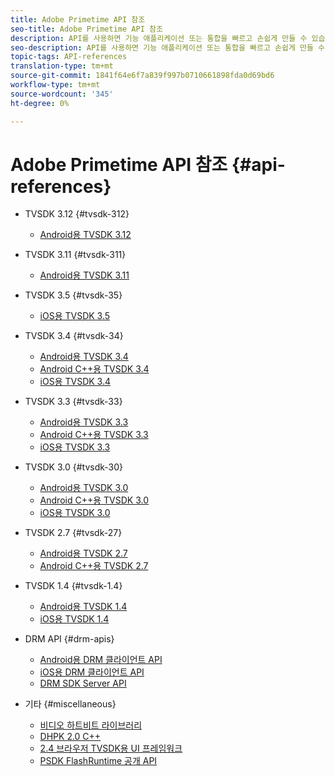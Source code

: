 ```yaml
---
title: Adobe Primetime API 참조
seo-title: Adobe Primetime API 참조
description: API를 사용하면 기능 애플리케이션 또는 통합을 빠르고 손쉽게 만들 수 있습니다.
seo-description: API를 사용하면 기능 애플리케이션 또는 통합을 빠르고 손쉽게 만들 수 있습니다.
topic-tags: API-references
translation-type: tm+mt
source-git-commit: 1841f64e6f7a839f997b0710661898fda0d69bd6
workflow-type: tm+mt
source-wordcount: '345'
ht-degree: 0%

---
```



# Adobe Primetime API 참조 {#api-references}

+ TVSDK 3.12 {#tvsdk-312}
   + [Android용 TVSDK 3.12](https://help.adobe.com/en_US/primetime/api/psdk/javadoc3.12/index.html)

+ TVSDK 3.11 {#tvsdk-311}
   + [Android용 TVSDK 3.11](https://help.adobe.com/en_US/primetime/api/psdk/javadoc3.11/index.html)

+ TVSDK 3.5 {#tvsdk-35}
   + [iOS용 TVSDK 3.5](https://help.adobe.com/en_US/primetime/api/psdk/appledoc_v35/index.html)

+ TVSDK 3.4 {#tvsdk-34}
   + [Android용 TVSDK 3.4](https://help.adobe.com/en_US/primetime/api/psdk/javadoc3.4/index.html)
   + [Android C++용 TVSDK 3.4](https://help.adobe.com/en_US/primetime/api/psdk/cpp_3.4/namespaces.html)
   + [iOS용 TVSDK 3.4](https://help.adobe.com/en_US/primetime/api/psdk/appledoc_v34/index.html)

+ TVSDK 3.3 {#tvsdk-33}
   + [Android용 TVSDK 3.3](https://help.adobe.com/en_US/primetime/api/psdk/javadoc3.3/index.html)
   + [Android C++용 TVSDK 3.3](https://help.adobe.com/en_US/primetime/api/psdk/cpp_3.3/namespaces.html)
   + [iOS용 TVSDK 3.3](https://help.adobe.com/en_US/primetime/api/psdk/appledoc_v33/index.html)

+ TVSDK 3.0 {#tvsdk-30}
   + [Android용 TVSDK 3.0](https://help.adobe.com/en_US/primetime/api/psdk/javadoc3.0/index.html)
   + [Android C++용 TVSDK 3.0](https://help.adobe.com/en_US/primetime/api/psdk/cpp_3.0/namespaces.html)
   + [iOS용 TVSDK 3.0](https://help.adobe.com/en_US/primetime/api/psdk/appledoc_3/index.html)

+ TVSDK 2.7 {#tvsdk-27}
   + [Android용 TVSDK 2.7](https://help.adobe.com/en_US/primetime/api/psdk/javadoc_2.7/index.html)
   + [Android C++용 TVSDK 2.7](https://help.adobe.com/en_US/primetime/api/psdk/cpp/namespaces.html)

+ TVSDK 1.4 {#tvsdk-1.4}
   + [Android용 TVSDK 1.4](https://help.adobe.com/en_US/primetime/api/psdk/javadoc/index.html)
   + [iOS용 TVSDK 1.4](https://help.adobe.com/en_US/primetime/api/psdk/appledoc/index.html)

+ DRM API {#drm-apis}
   + [Android용 DRM 클라이언트 API](https://help.adobe.com/en_US/primetime/api/drm-apis/client/android/index.html)
   + [iOS용 DRM 클라이언트 API](https://help.adobe.com/en_US/primetime/api/drm-apis/client/ios/index.html)
   + [DRM SDK Server API](https://help.adobe.com/en_US/primetime/api/drm-apis/server/javadocs-flashaccess-pro/)

+ 기타 {#miscellaneous}
   + [비디오 하트비트 라이브러리](https://help.adobe.com/en_US/primetime/api/psdk/vhl_tvsdk_ios/index.html)
   + [DHPK 2.0 C++](https://help.adobe.com/en_US/primetime/api/psdk/psdk_doxygen/index.html)
   + [2.4 브라우저 TVSDK용 UI 프레임워크](https://help.adobe.com/en_US/primetime/api/psdk/btvsdk-ui-framework/index.html)
   + [PSDK FlashRuntime 공개 API](https://help.adobe.com/en_US/primetime/api/psdk/asdoc-dhls/)
